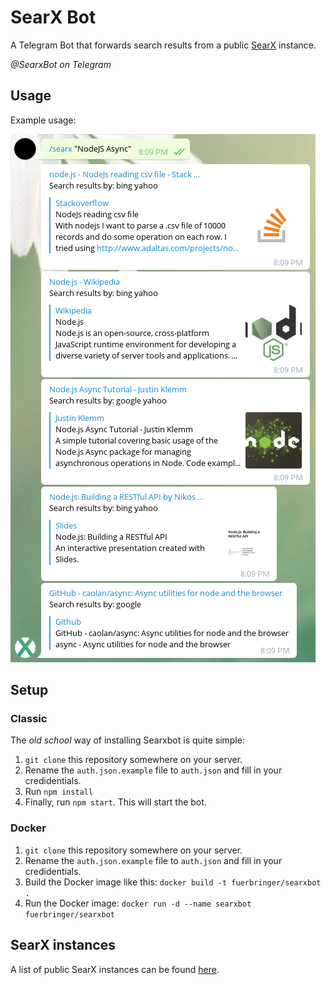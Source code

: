 # SearX Bot
A Telegram Bot that forwards search results from a public [SearX](https://github.com/asciimoo/searx) instance.

_@SearxBot on Telegram_

## Usage
Example usage:

![SearxBot Usage Example](https://github.com/fuerbringer/searxbot/raw/master/usage.png)

## Setup
### Classic
The _old school_ way of installing Searxbot is quite simple:

1.  `git clone` this repository somewhere on your server.
2.  Rename the `auth.json.example` file to `auth.json` and fill in your credidentials.
3.  Run `npm install`
4.  Finally, run `npm start`. This will start the bot.

### Docker

1.  `git clone` this repository somewhere on your server.
2.  Rename the `auth.json.example` file to `auth.json` and fill in your credidentials.
3.  Build the Docker image like this: `docker build -t fuerbringer/searxbot .`
4.  Run the Docker image: `docker run -d --name searxbot fuerbringer/searxbot`

## SearX instances
A list of public SearX instances can be found [here](https://github.com/asciimoo/searx/wiki/Searx-instances).
